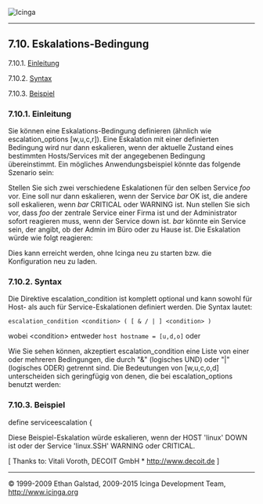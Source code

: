  ![Icinga](../images/logofullsize.png "Icinga") 

* * * * *

7.10. Eskalations-Bedingung
---------------------------

7.10.1. [Einleitung](escalation_condition.md#introduction)

7.10.2. [Syntax](escalation_condition.md#syntax)

7.10.3. [Beispiel](escalation_condition.md#example)

### 7.10.1. Einleitung

Sie können eine Eskalations-Bedingung definieren (ähnlich wie
escalation\_options [w,u,c,r]). Eine Eskalation mit einer definierten
Bedingung wird nur dann eskalieren, wenn der aktuelle Zustand eines
bestimmten Hosts/Services mit der angegebenen Bedingung übereinstimmt.
Ein mögliches Anwendungsbeispiel könnte das folgende Szenario sein:

Stellen Sie sich zwei verschiedene Eskalationen für den selben Service
*foo* vor. Eine soll nur dann eskalieren, wenn der Service *bar* OK ist,
die andere soll eskalieren, wenn *bar* CRITICAL oder WARNING ist. Nun
stellen Sie sich vor, dass *foo* der zentrale Service einer Firma ist
und der Administrator sofort reagieren muss, wenn der Service down ist.
*bar* könnte ein Service sein, der angibt, ob der Admin im Büro oder zu
Hause ist. Die Eskalation würde wie folgt reagieren:



Dies kann erreicht werden, ohne Icinga neu zu starten bzw. die
Konfiguration neu zu laden.

### 7.10.2. Syntax

Die Direktive escalation\_condition ist komplett optional und kann
sowohl für Host- als auch für Service-Eskalationen definiert werden. Die
Syntax lautet:

`escalation_condition <condition> ( [ & / | ] <condition> )`

wobei \<condition\> entweder `host hostname = [u,d,o]` oder

Wie Sie sehen können, akzeptiert escalation\_condition eine Liste von
einer oder mehreren Bedingungen, die durch "&" (logisches UND) oder "|"
(logisches ODER) getrennt sind. Die Bedeutungen von [w,u,c,o,d]
unterscheiden sich geringfügig von denen, die bei escalation\_options
benutzt werden:






### 7.10.3. Beispiel

</code></pre> 
define serviceescalation {
</code></pre>

Diese Beispiel-Eskalation würde eskalieren, wenn der HOST 'linux' DOWN
ist oder der Service 'linux.SSH' WARNING oder CRITICAL.

[ Thanks to: Vitali Voroth, DECOIT GmbH \* http://www.decoit.de ]

* * * * *


© 1999-2009 Ethan Galstad, 2009-2015 Icinga Development Team,
http://www.icinga.org
